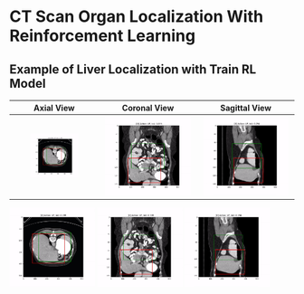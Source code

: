 # CT Scan Organ Localization With Reinforcement Learning

## Example of Liver Localization with Train RL Model
Axial View             |  Coronal View | Sagittal View 
:-------------------------:|:-------------------------:|:-------------------------:
  <img src="https://github.com/ykxxx/CT-Organ-Localization-With-Reinforcement-Learning/blob/main/image/liver-localization-example1.gif" width="59%"/>  |    <img src="https://github.com/ykxxx/CT-Organ-Localization-With-Reinforcement-Learning/blob/main/image/liver-localization-example2.gif" width="95%"/> | <img src="https://github.com/ykxxx/CT-Organ-Localization-With-Reinforcement-Learning/blob/main/image/liver-localization-example3.gif" width="95%"/> 
<!--   <figcaption>{{ Axial View }}</figcaption> -->
<!--   <figcaption>{{ Coronal View }}</figcaption> -->
<!--   <figcaption>{{ Sagittal View }}</figcaption> -->
</figure>
<img src="https://github.com/ykxxx/CT-Organ-Localization-With-Reinforcement-Learning/blob/main/image/liver-localization-example1.gif" width="30%"/>
<img src="https://github.com/ykxxx/CT-Organ-Localization-With-Reinforcement-Learning/blob/main/image/liver-localization-example2.gif" width="30%"/>
<img src="https://github.com/ykxxx/CT-Organ-Localization-With-Reinforcement-Learning/blob/main/image/liver-localization-example3.gif" width="30%"/>
